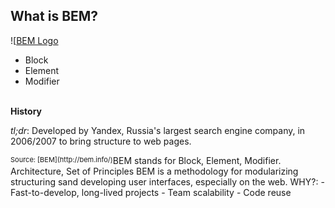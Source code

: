 ##  What is BEM?

![[BEM Logo](images/bem.png)

* Block
* Element
* Modifier
<br /><br />

**History**

*tl;dr*: Developed by Yandex, Russia's largest search engine company, in 2006/2007 to bring structure to web pages.

<div style="font-size:11px; float: left">Source: [BEM](http://bem.info/)</div>

<aside data-markdown class="notes">
    BEM stands for Block, Element, Modifier.
    Architecture, Set of Principles
    BEM is a methodology for modularizing structuring
    sand developing user interfaces, especially on the web.
    WHY?:
    - Fast-to-develop, long-lived projects
    - Team scalability
    - Code reuse
</aside>
